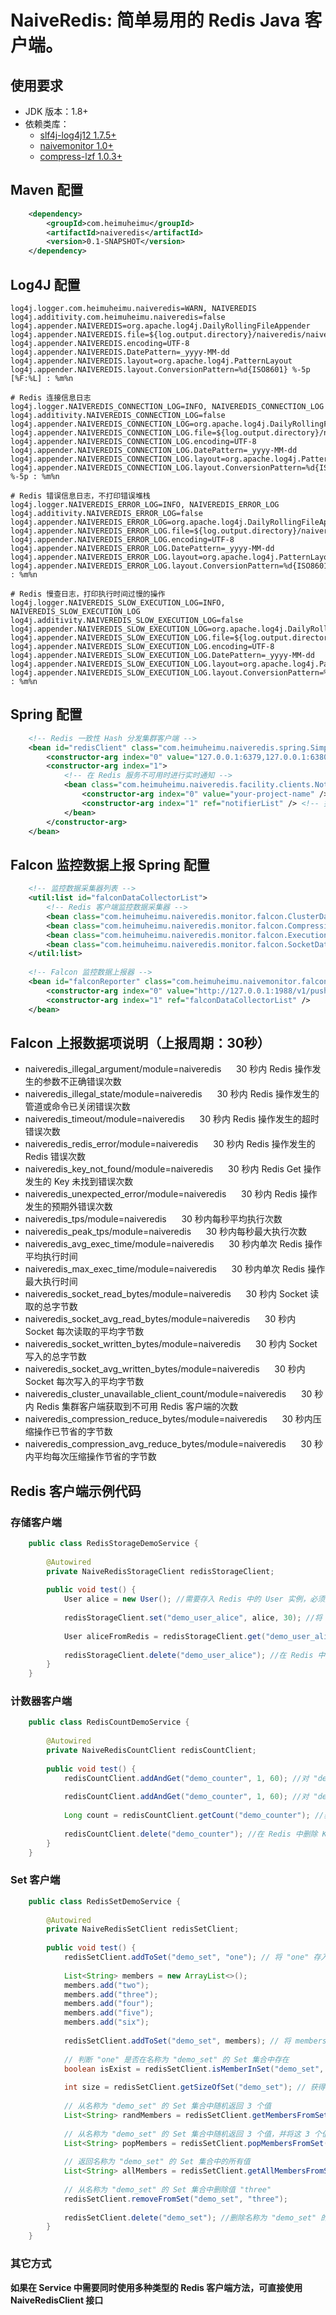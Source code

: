 # NaiveRedis: 简单易用的 Redis Java 客户端。

## 使用要求
* JDK 版本：1.8+ 
* 依赖类库：
  * [slf4j-log4j12 1.7.5+](https://mvnrepository.com/artifact/org.slf4j/slf4j-log4j12)
  * [naivemonitor 1.0+](https://github.com/heimuheimu/naivemonitor)
  * [compress-lzf 1.0.3+](https://github.com/ning/compress)

## Maven 配置
```xml
    <dependency>
        <groupId>com.heimuheimu</groupId>
        <artifactId>naiveredis</artifactId>
        <version>0.1-SNAPSHOT</version>
    </dependency>
```

## Log4J 配置
```
log4j.logger.com.heimuheimu.naiveredis=WARN, NAIVEREDIS
log4j.additivity.com.heimuheimu.naiveredis=false
log4j.appender.NAIVEREDIS=org.apache.log4j.DailyRollingFileAppender
log4j.appender.NAIVEREDIS.file=${log.output.directory}/naiveredis/naiveredis.log
log4j.appender.NAIVEREDIS.encoding=UTF-8
log4j.appender.NAIVEREDIS.DatePattern=_yyyy-MM-dd
log4j.appender.NAIVEREDIS.layout=org.apache.log4j.PatternLayout
log4j.appender.NAIVEREDIS.layout.ConversionPattern=%d{ISO8601} %-5p [%F:%L] : %m%n

# Redis 连接信息日志
log4j.logger.NAIVEREDIS_CONNECTION_LOG=INFO, NAIVEREDIS_CONNECTION_LOG
log4j.additivity.NAIVEREDIS_CONNECTION_LOG=false
log4j.appender.NAIVEREDIS_CONNECTION_LOG=org.apache.log4j.DailyRollingFileAppender
log4j.appender.NAIVEREDIS_CONNECTION_LOG.file=${log.output.directory}/naiveredis/connection.log
log4j.appender.NAIVEREDIS_CONNECTION_LOG.encoding=UTF-8
log4j.appender.NAIVEREDIS_CONNECTION_LOG.DatePattern=_yyyy-MM-dd
log4j.appender.NAIVEREDIS_CONNECTION_LOG.layout=org.apache.log4j.PatternLayout
log4j.appender.NAIVEREDIS_CONNECTION_LOG.layout.ConversionPattern=%d{ISO8601} %-5p : %m%n

# Redis 错误信息日志，不打印错误堆栈
log4j.logger.NAIVEREDIS_ERROR_LOG=INFO, NAIVEREDIS_ERROR_LOG
log4j.additivity.NAIVEREDIS_ERROR_LOG=false
log4j.appender.NAIVEREDIS_ERROR_LOG=org.apache.log4j.DailyRollingFileAppender
log4j.appender.NAIVEREDIS_ERROR_LOG.file=${log.output.directory}/naiveredis/error.log
log4j.appender.NAIVEREDIS_ERROR_LOG.encoding=UTF-8
log4j.appender.NAIVEREDIS_ERROR_LOG.DatePattern=_yyyy-MM-dd
log4j.appender.NAIVEREDIS_ERROR_LOG.layout=org.apache.log4j.PatternLayout
log4j.appender.NAIVEREDIS_ERROR_LOG.layout.ConversionPattern=%d{ISO8601} : %m%n

# Redis 慢查日志，打印执行时间过慢的操作
log4j.logger.NAIVEREDIS_SLOW_EXECUTION_LOG=INFO, NAIVEREDIS_SLOW_EXECUTION_LOG
log4j.additivity.NAIVEREDIS_SLOW_EXECUTION_LOG=false
log4j.appender.NAIVEREDIS_SLOW_EXECUTION_LOG=org.apache.log4j.DailyRollingFileAppender
log4j.appender.NAIVEREDIS_SLOW_EXECUTION_LOG.file=${log.output.directory}/naiveredis/slow_execution.log
log4j.appender.NAIVEREDIS_SLOW_EXECUTION_LOG.encoding=UTF-8
log4j.appender.NAIVEREDIS_SLOW_EXECUTION_LOG.DatePattern=_yyyy-MM-dd
log4j.appender.NAIVEREDIS_SLOW_EXECUTION_LOG.layout=org.apache.log4j.PatternLayout
log4j.appender.NAIVEREDIS_SLOW_EXECUTION_LOG.layout.ConversionPattern=%d{ISO8601} : %m%n
```

## Spring 配置
```xml
    <!-- Redis 一致性 Hash 分发集群客户端 -->
    <bean id="redisClient" class="com.heimuheimu.naiveredis.spring.SimpleRedisClusterClientFactory" destroy-method="close">
        <constructor-arg index="0" value="127.0.0.1:6379,127.0.0.1:6380" />
        <constructor-arg index="1">
            <!-- 在 Redis 服务不可用时进行实时通知 -->
            <bean class="com.heimuheimu.naiveredis.facility.clients.NoticeableDirectRedisClientListListener">
                <constructor-arg index="0" value="your-project-name" /> <!-- 当前项目名称 -->
                <constructor-arg index="1" ref="notifierList" /> <!-- 报警器列表，报警器的信息可查看 naivemonitor 项目 -->
            </bean>
        </constructor-arg>
    </bean>
```

## Falcon 监控数据上报 Spring 配置
```xml
    <!-- 监控数据采集器列表 -->
    <util:list id="falconDataCollectorList">
        <!-- Redis 客户端监控数据采集器 -->
        <bean class="com.heimuheimu.naiveredis.monitor.falcon.ClusterDataCollector" />
        <bean class="com.heimuheimu.naiveredis.monitor.falcon.CompressionDataCollector" />
        <bean class="com.heimuheimu.naiveredis.monitor.falcon.ExecutionDataCollector" />
        <bean class="com.heimuheimu.naiveredis.monitor.falcon.SocketDataCollector" />
    </util:list>
    
    <!-- Falcon 监控数据上报器 -->
    <bean id="falconReporter" class="com.heimuheimu.naivemonitor.falcon.FalconReporter" init-method="init" destroy-method="close">
        <constructor-arg index="0" value="http://127.0.0.1:1988/v1/push" /> <!-- Falcon 监控数据推送地址 -->
        <constructor-arg index="1" ref="falconDataCollectorList" />
    </bean>
```

## Falcon 上报数据项说明（上报周期：30秒）
 * naiveredis_illegal_argument/module=naiveredis &nbsp;&nbsp;&nbsp;&nbsp; 30 秒内 Redis 操作发生的参数不正确错误次数
 * naiveredis_illegal_state/module=naiveredis &nbsp;&nbsp;&nbsp;&nbsp; 30 秒内 Redis 操作发生的管道或命令已关闭错误次数
 * naiveredis_timeout/module=naiveredis &nbsp;&nbsp;&nbsp;&nbsp; 30 秒内 Redis 操作发生的超时错误次数
 * naiveredis_redis_error/module=naiveredis &nbsp;&nbsp;&nbsp;&nbsp; 30 秒内 Redis 操作发生的 Redis 错误次数
 * naiveredis_key_not_found/module=naiveredis &nbsp;&nbsp;&nbsp;&nbsp; 30 秒内 Redis Get 操作发生的 Key 未找到错误次数
 * naiveredis_unexpected_error/module=naiveredis &nbsp;&nbsp;&nbsp;&nbsp; 30 秒内 Redis 操作发生的预期外错误次数
 * naiveredis_tps/module=naiveredis &nbsp;&nbsp;&nbsp;&nbsp; 30 秒内每秒平均执行次数
 * naiveredis_peak_tps/module=naiveredis &nbsp;&nbsp;&nbsp;&nbsp; 30 秒内每秒最大执行次数
 * naiveredis_avg_exec_time/module=naiveredis &nbsp;&nbsp;&nbsp;&nbsp; 30 秒内单次 Redis 操作平均执行时间
 * naiveredis_max_exec_time/module=naiveredis &nbsp;&nbsp;&nbsp;&nbsp; 30 秒内单次 Redis 操作最大执行时间
 * naiveredis_socket_read_bytes/module=naiveredis &nbsp;&nbsp;&nbsp;&nbsp; 30 秒内 Socket 读取的总字节数
 * naiveredis_socket_avg_read_bytes/module=naiveredis &nbsp;&nbsp;&nbsp;&nbsp; 30 秒内 Socket 每次读取的平均字节数
 * naiveredis_socket_written_bytes/module=naiveredis &nbsp;&nbsp;&nbsp;&nbsp; 30 秒内 Socket 写入的总字节数
 * naiveredis_socket_avg_written_bytes/module=naiveredis &nbsp;&nbsp;&nbsp;&nbsp; 30 秒内 Socket 每次写入的平均字节数
 * naiveredis_cluster_unavailable_client_count/module=naiveredis &nbsp;&nbsp;&nbsp;&nbsp; 30 秒内 Redis 集群客户端获取到不可用 Redis 客户端的次数
 * naiveredis_compression_reduce_bytes/module=naiveredis &nbsp;&nbsp;&nbsp;&nbsp; 30 秒内压缩操作已节省的字节数
 * naiveredis_compression_avg_reduce_bytes/module=naiveredis &nbsp;&nbsp;&nbsp;&nbsp; 30 秒内平均每次压缩操作节省的字节数  

## Redis 客户端示例代码
### 存储客户端
```java
    public class RedisStorageDemoService {
        
        @Autowired
        private NaiveRedisStorageClient redisStorageClient;
        
        public void test() {
            User alice = new User(); //需要存入 Redis 中的 User 实例，必须是可序列化的（实现 Serializable 接口）
            
            redisStorageClient.set("demo_user_alice", alice, 30); //将 alice 实例存入 Redis 中，并设置过期时间为 30 秒
            
            User aliceFromRedis = redisStorageClient.get("demo_user_alice"); //从 Redis 中将 alice 实例取回
            
            redisStorageClient.delete("demo_user_alice"); //在 Redis 中删除 alice 实例
        }
    }
```

### 计数器客户端
```java
    public class RedisCountDemoService {
        
        @Autowired
        private NaiveRedisCountClient redisCountClient;
        
        public void test() {
            redisCountClient.addAndGet("demo_counter", 1, 60); //对 "demo_counter" 这个 Key 执行原子 +1 操作，并设置过期时间为 60 秒
            
            redisCountClient.addAndGet("demo_counter", 1, 60); //对 "demo_counter" 这个 Key 再次执行原子 +1 操作，不会刷新过期时间
            
            Long count = redisCountClient.getCount("demo_counter"); //获得 "demo_counter" 这个 Key 对应的计数值，如果 Key 不存在，将返回 null
            
            redisCountClient.delete("demo_counter"); //在 Redis 中删除 Key 对应的计数值
        }
    }
```

### Set 客户端
```java
    public class RedisSetDemoService {
        
        @Autowired
        private NaiveRedisSetClient redisSetClient;
        
        public void test() {
            redisSetClient.addToSet("demo_set", "one"); // 将 "one" 存入名称为 "demo_set" 的 Set 集合中
            
            List<String> members = new ArrayList<>();
            members.add("two");
            members.add("three");
            members.add("four");
            members.add("five");
            members.add("six");
            
            redisSetClient.addToSet("demo_set", members); // 将 members 中的所有元素存入名称为 "demo_set" 的 Set 集合中
            
            // 判断 "one" 是否在名称为 "demo_set" 的 Set 集合中存在
            boolean isExist = redisSetClient.isMemberInSet("demo_set", "one"); 
            
            int size = redisSetClient.getSizeOfSet("demo_set"); // 获得名称为 "demo_set" 的 Set 集合大小
            
            // 从名称为 "demo_set" 的 Set 集合中随机返回 3 个值
            List<String> randMembers = redisSetClient.getMembersFromSet("demo_set", 3); 
            
            // 从名称为 "demo_set" 的 Set 集合中随机返回 3 个值，并将这 3 个值从 Set 集合中删除
            List<String> popMembers = redisSetClient.popMembersFromSet("demo_set", 3); 
            
            // 返回名称为 "demo_set" 的 Set 集合中的所有值
            List<String> allMembers = redisSetClient.getAllMembersFromSet("demo_set");
            
            // 从名称为 "demo_set" 的 Set 集合中删除值 "three"
            redisSetClient.removeFromSet("demo_set", "three");
            
            redisSetClient.delete("demo_set"); //删除名称为 "demo_set" 的 Set 集合
        }
    }
```
### 其它方式
**如果在 Service 中需要同时使用多种类型的 Redis 客户端方法，可直接使用 NaiveRedisClient 接口**